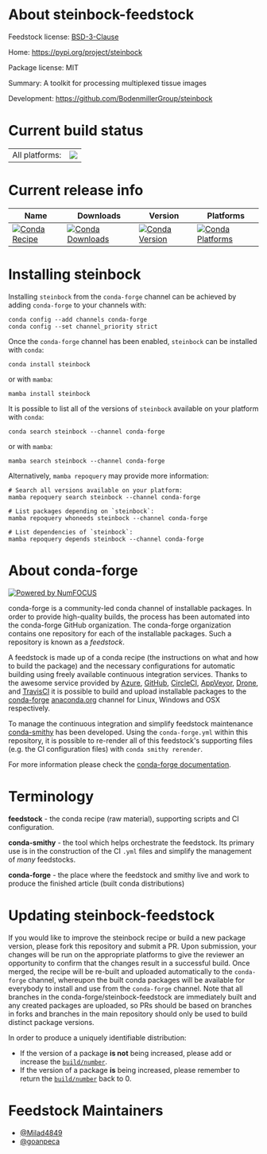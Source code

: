About steinbock-feedstock
=========================

Feedstock license: [BSD-3-Clause](https://github.com/conda-forge/steinbock-feedstock/blob/main/LICENSE.txt)

Home: https://pypi.org/project/steinbock

Package license: MIT

Summary: A toolkit for processing multiplexed tissue images

Development: https://github.com/BodenmillerGroup/steinbock

Current build status
====================


<table><tr><td>All platforms:</td>
    <td>
      <a href="https://dev.azure.com/conda-forge/feedstock-builds/_build/latest?definitionId=20969&branchName=main">
        <img src="https://dev.azure.com/conda-forge/feedstock-builds/_apis/build/status/steinbock-feedstock?branchName=main">
      </a>
    </td>
  </tr>
</table>

Current release info
====================

| Name | Downloads | Version | Platforms |
| --- | --- | --- | --- |
| [![Conda Recipe](https://img.shields.io/badge/recipe-steinbock-green.svg)](https://anaconda.org/conda-forge/steinbock) | [![Conda Downloads](https://img.shields.io/conda/dn/conda-forge/steinbock.svg)](https://anaconda.org/conda-forge/steinbock) | [![Conda Version](https://img.shields.io/conda/vn/conda-forge/steinbock.svg)](https://anaconda.org/conda-forge/steinbock) | [![Conda Platforms](https://img.shields.io/conda/pn/conda-forge/steinbock.svg)](https://anaconda.org/conda-forge/steinbock) |

Installing steinbock
====================

Installing `steinbock` from the `conda-forge` channel can be achieved by adding `conda-forge` to your channels with:

```
conda config --add channels conda-forge
conda config --set channel_priority strict
```

Once the `conda-forge` channel has been enabled, `steinbock` can be installed with `conda`:

```
conda install steinbock
```

or with `mamba`:

```
mamba install steinbock
```

It is possible to list all of the versions of `steinbock` available on your platform with `conda`:

```
conda search steinbock --channel conda-forge
```

or with `mamba`:

```
mamba search steinbock --channel conda-forge
```

Alternatively, `mamba repoquery` may provide more information:

```
# Search all versions available on your platform:
mamba repoquery search steinbock --channel conda-forge

# List packages depending on `steinbock`:
mamba repoquery whoneeds steinbock --channel conda-forge

# List dependencies of `steinbock`:
mamba repoquery depends steinbock --channel conda-forge
```


About conda-forge
=================

[![Powered by
NumFOCUS](https://img.shields.io/badge/powered%20by-NumFOCUS-orange.svg?style=flat&colorA=E1523D&colorB=007D8A)](https://numfocus.org)

conda-forge is a community-led conda channel of installable packages.
In order to provide high-quality builds, the process has been automated into the
conda-forge GitHub organization. The conda-forge organization contains one repository
for each of the installable packages. Such a repository is known as a *feedstock*.

A feedstock is made up of a conda recipe (the instructions on what and how to build
the package) and the necessary configurations for automatic building using freely
available continuous integration services. Thanks to the awesome service provided by
[Azure](https://azure.microsoft.com/en-us/services/devops/), [GitHub](https://github.com/),
[CircleCI](https://circleci.com/), [AppVeyor](https://www.appveyor.com/),
[Drone](https://cloud.drone.io/welcome), and [TravisCI](https://travis-ci.com/)
it is possible to build and upload installable packages to the
[conda-forge](https://anaconda.org/conda-forge) [anaconda.org](https://anaconda.org/)
channel for Linux, Windows and OSX respectively.

To manage the continuous integration and simplify feedstock maintenance
[conda-smithy](https://github.com/conda-forge/conda-smithy) has been developed.
Using the ``conda-forge.yml`` within this repository, it is possible to re-render all of
this feedstock's supporting files (e.g. the CI configuration files) with ``conda smithy rerender``.

For more information please check the [conda-forge documentation](https://conda-forge.org/docs/).

Terminology
===========

**feedstock** - the conda recipe (raw material), supporting scripts and CI configuration.

**conda-smithy** - the tool which helps orchestrate the feedstock.
                   Its primary use is in the construction of the CI ``.yml`` files
                   and simplify the management of *many* feedstocks.

**conda-forge** - the place where the feedstock and smithy live and work to
                  produce the finished article (built conda distributions)


Updating steinbock-feedstock
============================

If you would like to improve the steinbock recipe or build a new
package version, please fork this repository and submit a PR. Upon submission,
your changes will be run on the appropriate platforms to give the reviewer an
opportunity to confirm that the changes result in a successful build. Once
merged, the recipe will be re-built and uploaded automatically to the
`conda-forge` channel, whereupon the built conda packages will be available for
everybody to install and use from the `conda-forge` channel.
Note that all branches in the conda-forge/steinbock-feedstock are
immediately built and any created packages are uploaded, so PRs should be based
on branches in forks and branches in the main repository should only be used to
build distinct package versions.

In order to produce a uniquely identifiable distribution:
 * If the version of a package **is not** being increased, please add or increase
   the [``build/number``](https://docs.conda.io/projects/conda-build/en/latest/resources/define-metadata.html#build-number-and-string).
 * If the version of a package **is** being increased, please remember to return
   the [``build/number``](https://docs.conda.io/projects/conda-build/en/latest/resources/define-metadata.html#build-number-and-string)
   back to 0.

Feedstock Maintainers
=====================

* [@Milad4849](https://github.com/Milad4849/)
* [@goanpeca](https://github.com/goanpeca/)

